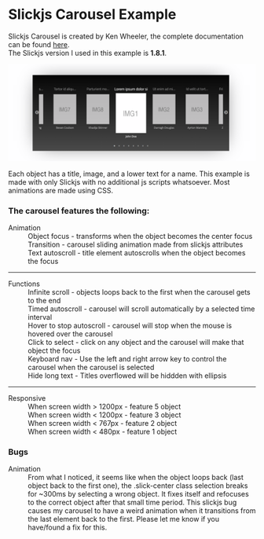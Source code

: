 # Slickjs Carousel Example

Slickjs Carousel is created by Ken Wheeler, the complete documentation can be found <a href="http://kenwheeler.github.io/slick/" target="_blank" >here</a>.
<br>
The Slickjs version I used in this example is <strong>1.8.1</strong>.

<img src="https://github.com/Lightinway/Slickjs-Example/blob/master/img/Slick.png" />

Each object has a title, image, and a lower text for a name. This example is made with only Slickjs with no additional js scripts whatsoever. Most animations are made using CSS.
<dl>
  <h3>The carousel features the following:</h3>
  <dt>Animation</dt>
  <dd>Object focus - transforms when the object becomes the center focus</dd>
  <dd>Transition - carousel sliding animation made from slickjs attributes </dd>
  <dd>Text autoscroll - title element autoscrolls when the object becomes the focus</dd>
  <hr>
  <dt>Functions</dt>
  <dd>Infinite scroll - objects loops back to the first when the carousel gets to the end</dd>
  <dd>Timed autoscroll - carousel will scroll automatically by a selected time interval</dd>
  <dd>Hover to stop autoscroll - carousel will stop when the mouse is hovered over the carousel</dd>
  <dd>Click to select - click on any object and the carousel will make that object the focus</dd>
  <dd>Keyboard nav - Use the left and right arrow key to control the carousel when the carousel is selected</dd>
  <dd>Hide long text - Titles overflowed will be hiddden with ellipsis</dd>
  <hr>
  <dt>Responsive</dt>
  <dd>When screen width > 1200px - feature 5 object</dd>
  <dd>When screen width < 1200px - feature 3 object</dd>
  <dd>When screen width < 767px - feature 2 object</dd>
  <dd>When screen width < 480px - feature 1 object</dd>
</dl>

<h3>Bugs</h3>
<dl>
  <dt>Animation</dt>
  <dd>From what I noticed, it seems like when the object loops back (last object back to the first one), the .slick-center class selection breaks for ~300ms by selecting a wrong object. It fixes itself and refocuses to the correct object after that small time period. This slickjs bug causes my carousel to have a weird animation when it transitions from the last element back to the first. Please let me know if you have/found a fix for this.</dd>
</dl>
